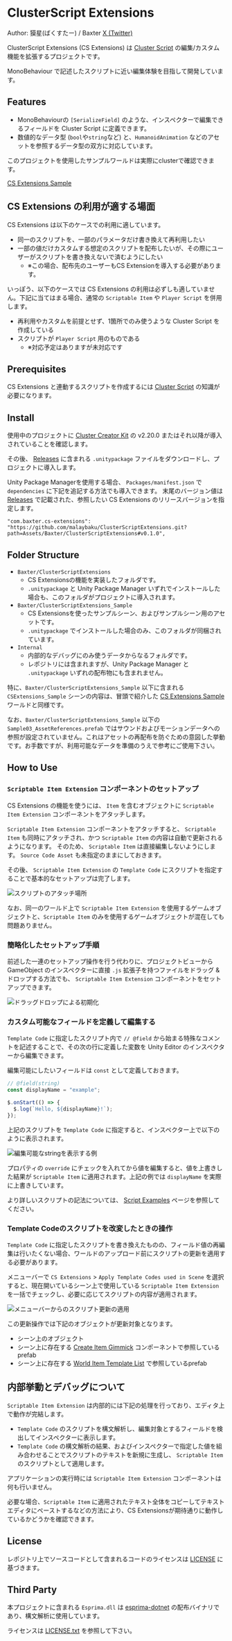 # ClusterScript Extensions

Author: 獏星(ばくすたー) / Baxter [X (Twitter)](https://x.com/baku_dreameater)

ClusterScript Extensions (CS Extensions) は [Cluster Script](https://docs.cluster.mu/script/) の編集/カスタム機能を拡張するプロジェクトです。

MonoBehaviour で記述したスクリプトに近い編集体験を目指して開発しています。

## Features

- MonoBehaviourの `[SerializeField]` のような、インスペクターで編集できるフィールドを Cluster Script に定義できます。
- 数値的なデータ型 (`bool`や`string`など) と、`HumanoidAnimation` などのアセットを参照するデータ型の双方に対応しています。

このプロジェクトを使用したサンプルワールドは実際にclusterで確認できます。

[CS Extensions Sample](https://cluster.mu/w/83e9050e-6af9-4aa6-9831-be8d060db505)


## CS Extensions の利用が適する場面

CS Extensions は以下のケースでの利用に適しています。

- 同一のスクリプトを、一部のパラメータだけ書き換えて再利用したい
- 一部の値だけカスタムする想定のスクリプトを配布したいが、その際にユーザーがスクリプトを書き換えないで済むようにしたい
  - ※この場合、配布先のユーザーもCS Extensionを導入する必要があります。


いっぽう、以下のケースでは CS Extensions の利用は必ずしも適していません。下記に当てはまる場合、通常の `Scriptable Item` や `Player Script` を併用します。

- 再利用やカスタムを前提とせず、1箇所でのみ使うような Cluster Script を作成している
- スクリプトが `Player Script` 用のものである
  - ※対応予定はありますが未対応です


## Prerequisites

CS Extensions と連動するスクリプトを作成するには [Cluster Script](https://docs.cluster.mu/script/) の知識が必要になります。


## Install

使用中のプロジェクトに [Cluster Creator Kit](https://docs.cluster.mu/creatorkit/) の v2.20.0 またはそれ以降が導入されていることを確認します。

その後、 [Releases](https://github.com/malaybaku/ClusterScriptExtensions/releases) に含まれる `.unitypackage` ファイルをダウンロードし、プロジェクトに導入します。

Unity Package Managerを使用する場合、 `Packages/manifest.json` で `dependencies` に下記を追記する方法でも導入できます。
末尾のバージョン値は [Releases](https://github.com/malaybaku/ClusterScriptExtensions/releases) で記載された、参照したい CS Extensions のリリースバージョンを指定します。

```
"com.baxter.cs-extensions": "https://github.com/malaybaku/ClusterScriptExtensions.git?path=Assets/Baxter/ClusterScriptExtensions#v0.1.0",
```

## Folder Structure

- `Baxter/ClusterScriptExtensions`
    - CS Extensionsの機能を実装したフォルダです。 
    - `.unitypackage` と Unity Package Manager いずれでインストールした場合も、このフォルダがプロジェクトに導入されます。
- `Baxter/ClusterScriptExtensions_Sample`
    - CS Extensionsを使ったサンプルシーン、およびサンプルシーン用のアセットです。
    - `.unitypackage` でインストールした場合のみ、このフォルダが同梱されています。
- `Internal`
    - 内部的なデバッグにのみ使うデータからなるフォルダです。
    - レポジトリには含まれますが、Unity Package Manager と `.unitypackage` いずれの配布物にも含まれません。

特に、`Baxter/ClusterScriptExtensions_Sample` 以下に含まれる `CSExtensions_Sample` シーンの内容は、冒頭で紹介した [CS Extensions Sample](https://cluster.mu/w/83e9050e-6af9-4aa6-9831-be8d060db505) ワールドと同様です。

なお、`Baxter/ClusterScriptExtensions_Sample` 以下の `Sample03_AssetReferences.prefab` ではサウンドおよびモーションデータへの参照が設定されていません。これはアセットの再配布を防ぐための意図した挙動です。お手数ですが、利用可能なデータを準備のうえで参考にご使用下さい。


## How to Use

### `Scriptable Item Extension` コンポーネントのセットアップ

CS Extensions の機能を使うには、 `Item` を含むオブジェクトに `Scriptable Item Extension` コンポーネントをアタッチします。

`Scriptable Item Extension` コンポーネントをアタッチすると、 `Scriptable Item` も同時にアタッチされ、かつ `Scriptable Item` の内容は自動で更新されるようになります。
そのため、 `Scriptable Item` は直接編集しないようにします。 `Source Code Asset` も未指定のままにしておきます。

その後、 `Scriptable Item Extension` の `Template Code` にスクリプトを指定することで基本的なセットアップは完了します。

![スクリプトのアタッチ場所](./Readme_Screenshots/Attach_Component.png)

なお、同一のワールド上で `Scriptable Item Extension` を使用するゲームオブジェクトと、`Scriptable Item` のみを使用するゲームオブジェクトが混在しても問題ありません。

### 簡略化したセットアップ手順

前述した一連のセットアップ操作を行う代わりに、プロジェクトビューから GameObject のインスペクターに直接 `.js` 拡張子を持つファイルをドラッグ & ドロップする方法でも、 `Scriptable Item Extension` コンポーネントをセットアップできます。

![ドラッグドロップによる初期化](./Readme_Screenshots/Initialize_By_DragDrop.png)


### カスタム可能なフィールドを定義して編集する

`Template Code` に指定したスクリプト内で `// @field` から始まる特殊なコメントを記述することで、その次の行に定義した変数を Unity Editor のインスペクターから編集できます。

編集可能にしたいフィールドは `const` として定義しておきます。

```javascript
// @field(string)
const displayName = "example";

$.onStart(() => {
  $.log(`Hello, ${displayName}!`);
});
```

上記のスクリプトを `Template Code` に指定すると、インスペクター上で以下のように表示されます。

![編集可能なstringを表示する例](./Readme_Screenshots/Editable_String_Field_Sample.png)

プロパティの `override` にチェックを入れてから値を編集すると、値を上書きした結果が `Scriptable Item` に適用されます。上記の例では `displayName` を実際に上書きしています。

より詳しいスクリプトの記法については、 [Script Examples](./ScriptExamples.md) ページを参照してください。


### Template Codeのスクリプトを改変したときの操作

`Template Code` に指定したスクリプトを書き換えたものの、フィールド値の再編集は行いたくない場合、ワールドのアップロード前にスクリプトの更新を適用する必要があります。

メニューバーで `CS Extensions` > `Apply Template Codes used in Scene` を選択すると、現在開いているシーン上で使用している `Scriptable Item Extension` を一括でチェックし、必要に応じてスクリプトの内容が適用されます。

![メニューバーからのスクリプト更新の適用](./Readme_Screenshots/Apply_Script_From_MenuBar.png)

この更新操作では下記のオブジェクトが更新対象となります。

- シーン上のオブジェクト
- シーン上に存在する [Create Item Gimmick](https://docs.cluster.mu/creatorkit/gimmick-components/create-item-gimmick/) コンポーネントで参照しているprefab
- シーン上に存在する [World Item Template List](https://docs.cluster.mu/creatorkit/item-components/world-item-template-list/) で参照しているprefab


## 内部挙動とデバッグについて

`Scriptable Item Extension` は内部的には下記の処理を行っており、エディタ上で動作が完結します。

- `Template Code` のスクリプトを構文解析し、編集対象とするフィールドを検出してインスペクターに表示します。
- `Template Code` の構文解析の結果、およびインスペクターで指定した値を組み合わせることでスクリプトのテキストを新規に生成し、 `Scriptable Item` のスクリプトとして適用します。

アプリケーションの実行時には `Scriptable Item Extension` コンポーネントは何も行いません。

必要な場合、`Scriptable Item` に適用されたテキスト全体をコピーしてテキストエディタにペーストするなどの方法により、CS Extensionsが期待通りに動作しているかどうかを確認できます。


## License

レポジトリ上でソースコードとして含まれるコードのライセンスは [LICENSE](./LICENSE) に基づきます。

## Third Party

本プロジェクトに含まれる `Esprima.dll` は [esprima-dotnet](https://github.com/sebastienros/esprima-dotnet) の配布バイナリであり、構文解析に使用しています。

ライセンスは [LICENSE.txt](./Assets/Baxter/ClusterScriptExtensions/Editor/DLLs/LICENSE.txt) を参照して下さい。

